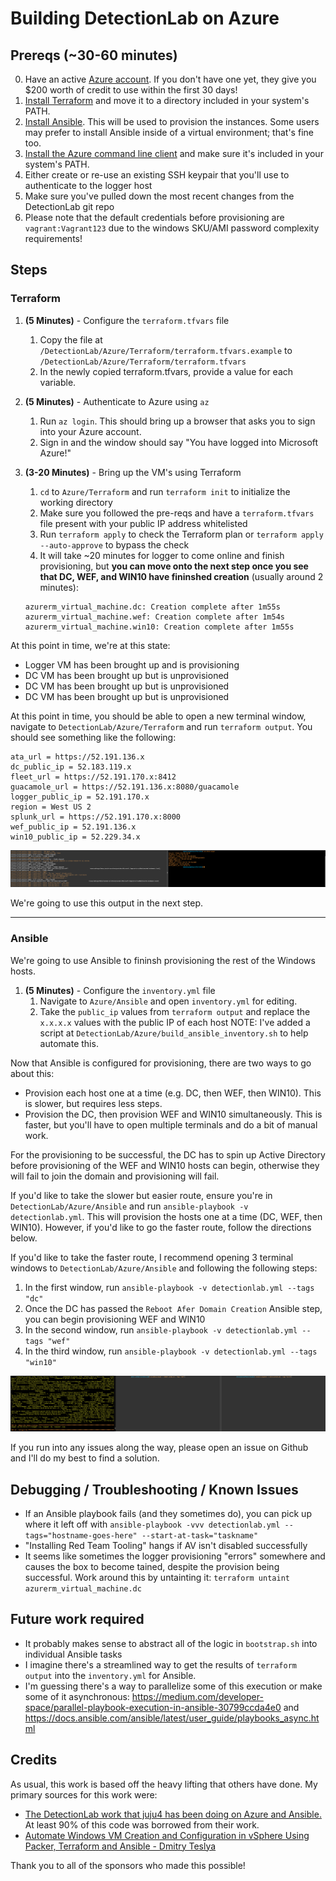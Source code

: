 # Building DetectionLab on Azure

## Prereqs (~30-60 minutes)
0. Have an active [Azure account](https://azure.microsoft.com/en-us/free/). If you don't have one yet, they give you $200 worth of credit to use within the first 30 days!
1. [Install Terraform](https://www.terraform.io/downloads.html) and move it to a directory included in your system's PATH.
2. [Install Ansible](https://docs.ansible.com/ansible/latest/installation_guide/intro_installation.html). This will be used to provision the instances. Some users may prefer to install Ansible inside of a virtual environment; that's fine too.
3. [Install the Azure command line client](https://docs.microsoft.com/en-us/cli/azure/install-azure-cli?view=azure-cli-latest) and make sure it's included in your system's PATH.
4. Either create or re-use an existing SSH keypair that you'll use to authenticate to the logger host
5. Make sure you've pulled down the most recent changes from the DetectionLab git repo
6. Please note that the default credentials before provisioning are `vagrant:Vagrant123` due to the windows SKU/AMI password complexity requirements!

## Steps
### Terraform
1. **(5 Minutes)** - Configure the `terraform.tfvars` file
   1. Copy the file at `/DetectionLab/Azure/Terraform/terraform.tfvars.example` to `/DetectionLab/Azure/Terraform/terraform.tfvars`
   2. In the newly copied terraform.tfvars, provide a value for each variable.

2. **(5 Minutes)** - Authenticate to Azure using `az`
   1. Run `az login`. This should bring up a browser that asks you to sign into your Azure account.
   2. Sign in and the window should say "You have logged into Microsoft Azure!"

3. **(3-20 Minutes)** - Bring up the VM's using Terraform
   1. `cd` to `Azure/Terraform` and run `terraform init` to initialize the working directory
   2. Make sure you followed the pre-reqs and have a `terraform.tfvars` file present with your public IP address whitelisted
   3. Run `terraform apply` to check the Terraform plan or `terraform apply --auto-approve` to bypass the check
   4. It will take ~20 minutes for logger to come online and finish provisioning, but **you can move onto the next step once you see that DC, WEF, and WIN10 have fininshed creation** (usually around 2 minutes):
   ```
   azurerm_virtual_machine.dc: Creation complete after 1m55s
   azurerm_virtual_machine.wef: Creation complete after 1m54s
   azurerm_virtual_machine.win10: Creation complete after 1m55s
   ```

At this point in time, we're at this state:
* Logger VM has been brought up and is provisioning
* DC VM has been brought up but is unprovisioned
* DC VM has been brought up but is unprovisioned
* DC VM has been brought up but is unprovisioned

At this point in time, you should be able to open a new terminal window, navigate to `DetectionLab/Azure/Terraform` and run `terraform output`. You should see something like the following:
```
ata_url = https://52.191.136.x
dc_public_ip = 52.183.119.x
fleet_url = https://52.191.170.x:8412
guacamole_url = https://52.191.136.x:8080/guacamole
logger_public_ip = 52.191.170.x
region = West US 2
splunk_url = https://52.191.170.x:8000
wef_public_ip = 52.191.136.x
win10_public_ip = 52.229.34.x
```

![](../img/azure_terraform1.png)

We're going to use this output in the next step.

---
### Ansible
We're going to use Ansible to fininsh provisioning the rest of the Windows hosts.

1. **(5 Minutes)** - Configure the `inventory.yml` file
   1. Navigate to `Azure/Ansible` and open `inventory.yml` for editing. 
   2. Take the `public_ip` values from `terraform output` and replace the `x.x.x.x` values with the public IP of each host
   NOTE: I've added a script at `DetectionLab/Azure/build_ansible_inventory.sh` to help automate this.

Now that Ansible is configured for provisioning, there are two ways to go about this:

* Provision each host one at a time (e.g. DC, then WEF, then WIN10). This is slower, but requires less steps.
* Provision the DC, then provision WEF and WIN10 simultaneously. This is faster, but you'll have to open multiple terminals and do a bit of manual work.

For the provisioning to be successful, the DC has to spin up Active Directory before provisioning of the WEF and WIN10 hosts can begin, otherwise they will fail to join the domain and provisioning will fail.

If you'd like to take the slower but easier route, ensure you're in `DetectionLab/Azure/Ansible` and run `ansible-playbook -v detectionlab.yml`. This will provision the hosts one at a time (DC, WEF, then WIN10). However, if you'd like to go the faster route, follow the directions below.

If you'd like to take the faster route, I recommend opening 3 terminal windows to `DetectionLab/Azure/Ansible` and following the following steps:
1. In the first window, run `ansible-playbook -v detectionlab.yml --tags "dc"`
2. Once the DC has passed the `Reboot Afer Domain Creation` Ansible step, you can begin provisioning WEF and WIN10
3. In the second window, run `ansible-playbook -v detectionlab.yml --tags "wef"`
4. In the third window, run `ansible-playbook -v detectionlab.yml --tags "win10"`

![](../img/azure_ansible1.png)

If you run into any issues along the way, please open an issue on Github and I'll do my best to find a solution.

## Debugging / Troubleshooting / Known Issues
* If an Ansible playbook fails (and they sometimes do), you can pick up where it left off with `ansible-playbook -vvv detectionlab.yml --tags="hostname-goes-here" --start-at-task="taskname"`
* "Installing Red Team Tooling" hangs if AV isn't disabled successfully
* It seems like sometimes the logger provisioning "errors" somewhere and causes the box to become tained, despite the provision being successful. Work around this by untainting it: `terraform untaint azurerm_virtual_machine.dc`

## Future work required
* It probably makes sense to abstract all of the logic in `bootstrap.sh` into individual Ansible tasks
* I imagine there's a streamlined way to get the results of `terraform output` into the `inventory.yml` for Ansible.
* I'm guessing there's a way to parallelize some of this execution or make some of it asynchronous: https://medium.com/developer-space/parallel-playbook-execution-in-ansible-30799ccda4e0 and https://docs.ansible.com/ansible/latest/user_guide/playbooks_async.html

## Credits
As usual, this work is based off the heavy lifting that others have done. My primary sources for this work were:
* [The DetectionLab work that juju4 has been doing on Azure and Ansible.](https://github.com/juju4/DetectionLab/tree/devel-azureansible/Ansible) At least 90% of this code was borrowed from their work.
* [Automate Windows VM Creation and Configuration in vSphere Using Packer, Terraform and Ansible - Dmitry Teslya](https://dteslya.engineer/automation/2019-02-19-configuring_vms_with_ansible/#setting-up-ansible)

Thank you to all of the sponsors who made this possible!
